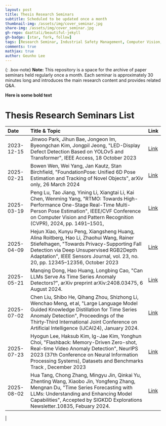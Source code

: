 ```yaml
---
layout: post
title: Thesis Research Seminars
subtitle: Scheduled to be updated once a month
thumbnail-img: /assets/img/cover_seminar.jpg
share-img: /assets/img/cover_seminar.jpg
gh-repo: daattali/beautiful-jekyll
gh-badge: [star, fork, follow]
tags: [Research Seminar, Industrial Safety Management, Computer Vision, Data Augmentation, LLM]
comments: true
mathjax: true
author: Geunho Lee
---
```


{: .box-note}
**Note:** This repository is a space for the archive of paper seminars held regularly once a month. Each seminar is approximately 30 minutes long and introduces the main research content and provides related Q&A.

**Here is some bold text**

# Thesis Research Seminars List

| Date |Title & Topic | Link |
| :----------- |:-------------|:------|
| 2023-12-15 | Jinwoo Park, Jihun Bae, Jongeon Im, Byeongchan Kim, Jongpil Jeong, "LED-Display Defect Detection Based on YOLOv5 and Transformer",  IEEE Access,  18 October 2023 | [Link](https://ieeexplore.ieee.org/document/10287328/) |
| 2025-02-21 | Bowen Wen, Wei Yang, Jan Kautz, Stan Birchfield, "FoundationPose: Unified 6D Pose Estimation and Tracking of Novel Objects",  arXiv only,  26 March 2024 | [Link](https://youtu.be/iUBmHAUkpSE?si=sgR2riV6X4FUgMMH) |
| 2025-03-19 | Peng Lu, Tao Jiang, Yining Li, Xiangtai Li, Kai Chen, Wenming Yang, "RTMO: Towards High-Performance One-Stage Real-Time Multi-Person Pose Estimation", IEEE/CVF Conference on Computer Vision and Pattern Recognition (CVPR), 2024, pp. 1491–1501, | [Link](https://ieeexplore.ieee.org/document/10654887) |
| 2025-04-09 | Hejun Xiao, Kunyu Peng, Xiangsheng Huang, Alina Roitberg, Hao Li, Zhaohui Wang, Rainer Stiefelhagen, "Towards Privacy-Supporting Fall Detection via Deep Unsupervised RGB2Depth Adaptation", IEEE Sensors Journal, vol. 23, no. 20, pp. 12345–12356, October 2023 | [Link](https://ieeexplore.ieee.org/document/10299609) |
| 2025-05-21 | Manqing Dong, Hao Huang, Longbing Cao, "Can LLMs Serve As Time Series Anomaly Detectors?", arXiv preprint arXiv:2408.03475, 6 August 2024. | [Link](https://arxiv.org/abs/2408.03475) || 2025-06-04 | Lianmin Zheng*, Wei-Lin Chiang*, Ying Sheng, et. al, "Judging LLM-as-a-Judge with MT-Bench and Chatbot Arena", NeurIPS 2023 (37th Conference on Neural Information Processing Systems), Datasets and Benchmarks Track , December 2023 | [Link](https://doi.org/10.48550/arXiv.2306.05685) |
| 2025-07-02 | Chen Liu, Shibo He, Qihang Zhou, Shizhong Li, Wenchao Meng, et al, "Large Language Model Guided Knowledge Distillation for Time Series Anomaly Detection", Proceedings of the Thirty‑Third International Joint Conference on Artificial Intelligence (IJCAI24), January 2024. | [Link](https://doi.org/10.48550/arXiv.2401.15123) |
| 2025-07-23 | Hyogun Lee, Haksub Kim, Ig-Jae Kim, Yonghun Choi, "Flashback: Memory-Driven Zero-shot, Real-time Video Anomaly Detection", NeurIPS 2023 (37th Conference on Neural Information Processing Systems), Datasets and Benchmarks Track , December 2023 | [Link](https://doi.org/10.48550/arXiv.2505.15205) |
| 2025-08-02 | Hua Tang, Chong Zhang, Mingyu Jin, Qinkai Yu, Zhenting Wang, Xiaobo Jin, Yongfeng Zhang, Mengnan Du, "Time Series Forecasting with LLMs: Understanding and Enhancing Model Capabilities", Accepted by SIGKDD Explorations Newsletter.10835, Febuary 2024. | [Link](https://doi.org/10.48550/arXiv.2402.10835) |
|
